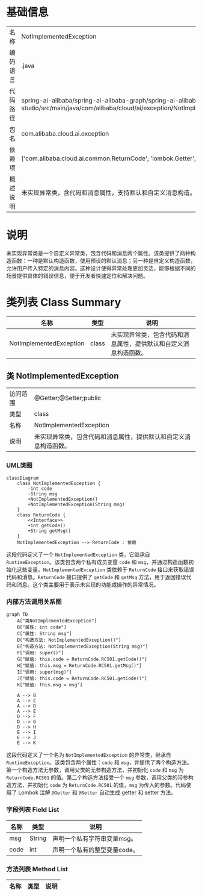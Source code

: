 # 基础信息

|      |      |
|------|------|
| 名称 | NotImplementedException |
| 编码语言 | .java |
| 代码路径 | spring-ai-alibaba/spring-ai-alibaba-graph/spring-ai-alibaba-graph-studio/src/main/java/com/alibaba/cloud/ai/exception/NotImplementedException.java |
| 包名 | com.alibaba.cloud.ai.exception |
| 依赖项 | ['com.alibaba.cloud.ai.common.ReturnCode', 'lombok.Getter', 'lombok.Setter'] |
| 概述说明 | 未实现异常类，含代码和消息属性，支持默认和自定义消息构造。 |

# 说明

未实现异常类是一个自定义异常类，包含代码和消息两个属性。该类提供了两种构造函数：一种是默认构造函数，使用预设的默认消息；另一种是自定义构造函数，允许用户传入特定的消息内容。这种设计使得异常处理更加灵活，能够根据不同的场景提供具体的错误信息，便于开发者快速定位和解决问题。

# 类列表 Class Summary

| 名称   | 类型  | 说明 |
|-------|------|-------------|
| NotImplementedException | class | 未实现异常类，包含代码和消息属性，提供默认和自定义消息构造函数。 |



## 类 NotImplementedException

|      |      |
|------|------|
| 访问范围 | @Getter;@Setter;public |
| 类型 | class |
| 名称 | NotImplementedException |
| 说明 | 未实现异常类，包含代码和消息属性，提供默认和自定义消息构造函数。 |


### UML类图

```mermaid
classDiagram
    class NotImplementedException {
        -int code
        -String msg
        +NotImplementedException()
        +NotImplementedException(String msg)
    }
    class ReturnCode {
        <<Interface>>
        +int getCode()
        +String getMsg()
    }
    NotImplementedException --> ReturnCode : 依赖
```

这段代码定义了一个 `NotImplementedException` 类，它继承自 `RuntimeException`。该类包含两个私有成员变量 `code` 和 `msg`，并通过构造函数初始化这些变量。`NotImplementedException` 类依赖于 `ReturnCode` 接口来获取错误代码和消息。`ReturnCode` 接口提供了 `getCode` 和 `getMsg` 方法，用于返回错误代码和消息。这个类主要用于表示未实现的功能或操作的异常情况。


### 内部方法调用关系图

```mermaid
graph TD
    A["类NotImplementedException"]
    B["属性: int code"]
    C["属性: String msg"]
    D["构造方法: NotImplementedException()"]
    E["构造方法: NotImplementedException(String msg)"]
    F["调用: super()"]
    G["赋值: this.code = ReturnCode.RC501.getCode()"]
    H["赋值: this.msg = ReturnCode.RC501.getMsg()"]
    I["调用: super(msg)"]
    J["赋值: this.code = ReturnCode.RC501.getCode()"]
    K["赋值: this.msg = msg"]

    A --> B
    A --> C
    A --> D
    A --> E
    D --> F
    D --> G
    D --> H
    E --> I
    E --> J
    E --> K
```

这段代码定义了一个名为 `NotImplementedException` 的异常类，继承自 `RuntimeException`。该类包含两个属性：`code` 和 `msg`，并提供了两个构造方法。第一个构造方法无参数，调用父类的无参构造方法，并初始化 `code` 和 `msg` 为 `ReturnCode.RC501` 的值。第二个构造方法接受一个 `msg` 参数，调用父类的带参构造方法，并初始化 `code` 为 `ReturnCode.RC501` 的值，`msg` 为传入的参数。代码使用了 Lombok 注解 `@Getter` 和 `@Setter` 自动生成 getter 和 setter 方法。

### 字段列表 Field List

| 名称  | 类型  | 说明 |
|-------|-------|------|
| msg | String | 声明一个私有字符串变量msg。 |
| code | int | 声明一个私有的整型变量code。 |

### 方法列表 Method List

| 名称  | 类型  | 说明 |
|-------|-------|------|




